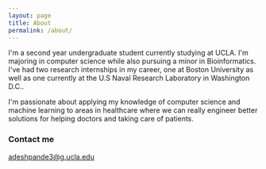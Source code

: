 ```yaml
---
layout: page
title: About
permalink: /about/
---
```


I'm a second year undergraduate student currently studying at UCLA. I'm majoring in computer science while also pursuing a minor in Bioinformatics. I've had two research internships in my career, one at Boston University as well as one currently at the U.S Naval Research Laboratory in Washington D.C.. 

I'm passionate about applying my knowledge of computer science and machine learning to areas in healthcare where we can really engineer better solutions for helping doctors and taking care of patients. 

### Contact me

[adeshpande3@g.ucla.edu](mailto:adeshpande3@g.ucla.edu)
